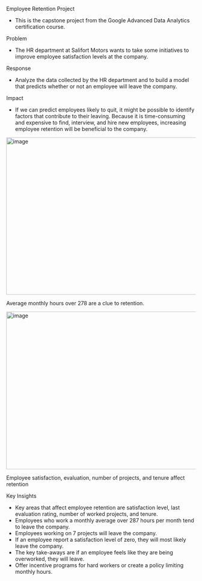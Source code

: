 Employee Retention Project
 - This is the capstone project from the Google Advanced Data Analytics certification course.

Problem
 - The HR department at Salifort Motors wants to take some initiatives to improve employee satisfaction levels at the company.

Response
 - Analyze the data collected by the HR department and to build a model that predicts whether or not an employee will leave the company.

Impact
 - If we can predict employees likely to quit, it might be possible to identify factors that contribute to their leaving. Because it is time-consuming and expensive to find, interview, and hire new employees, increasing employee retention will be beneficial to the company.

<img width="506" height="417" alt="image" src="https://github.com/user-attachments/assets/fbc90e8b-9b78-4ebb-a176-30ebb957414f" />

Average monthly hours over 278 are a clue to retention. 

<img width="506" height="418" alt="image" src="https://github.com/user-attachments/assets/3eb76a00-f38a-4944-8ee8-88895d595a92" />

Employee satisfaction, evaluation, number of projects, and tenure affect retention

Key Insights
 - Key areas that affect employee retention are satisfaction level, last evaluation rating, number of worked projects, and tenure.
 - Employees who work a monthly average over 287 hours per month tend to leave the company.
 - Employees working on 7 projects will leave the company.
 - If an employee report a satisfaction level of zero, they will most likely leave the company.
 - The key take-aways are if an employee feels like they are being overworked, they will leave. 
 - Offer incentive programs for hard workers or create a policy limiting monthly hours.
